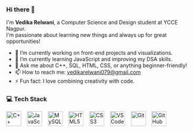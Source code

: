 ### Hi there 👋

I'm **Vedika Relwani**, a Computer Science and Design student at YCCE Nagpur.  
I'm passionate about learning new things and always up for great opportunities!

- 🔭 I’m currently working on front-end projects and visualizations.
- 🌱 I’m currently learning JavaScript and improving my DSA skills.
- 💬 Ask me about C++, SQL, HTML, CSS, or anything beginner-friendly!
- 📫 How to reach me: vedikarelwani079@gmail.com
- ⚡ Fun fact: I love combining creativity with code.

### 💻 Tech Stack

<p align="left">
  <img src="https://cdn.jsdelivr.net/gh/devicons/devicon/icons/cplusplus/cplusplus-original.svg" alt="C++" width="40" height="40"/> &nbsp;&nbsp;
  <img src="https://cdn.jsdelivr.net/gh/devicons/devicon/icons/javascript/javascript-original.svg" alt="JavaScript" width="40" height="40"/> &nbsp;&nbsp;
  <img src="https://cdn.jsdelivr.net/gh/devicons/devicon/icons/mysql/mysql-original-wordmark.svg" alt="MySQL" width="40" height="40"/> &nbsp;&nbsp;
  <img src="https://cdn.jsdelivr.net/gh/devicons/devicon/icons/html5/html5-original.svg" alt="HTML5" width="40" height="40"/> &nbsp;&nbsp;
  <img src="https://cdn.jsdelivr.net/gh/devicons/devicon/icons/css3/css3-original.svg" alt="CSS3" width="40" height="40"/> &nbsp;&nbsp;
  <img src="https://cdn.jsdelivr.net/gh/devicons/devicon/icons/vscode/vscode-original.svg" alt="VS Code" width="40" height="40"/> &nbsp;&nbsp;
  <img src="https://cdn.jsdelivr.net/gh/devicons/devicon/icons/git/git-original.svg" alt="Git" width="40" height="40"/> &nbsp;&nbsp;
  <img src="https://cdn.jsdelivr.net/gh/devicons/devicon/icons/github/github-original.svg" alt="GitHub" width="40" height="40"/>
</p>


